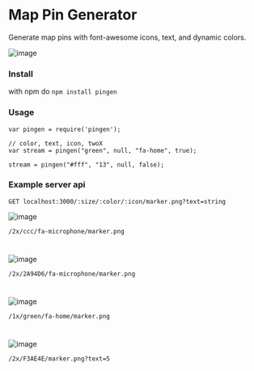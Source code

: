 # Map Pin Generator

Generate map pins with font-awesome icons, text, and dynamic colors.


![image](https://cloud.githubusercontent.com/assets/848347/2747435/61840d7c-c76b-11e3-9205-f068ca2a3fb4.png)

### Install
with npm do `npm install pingen`

### Usage
```
var pingen = require('pingen');

// color, text, icon, twoX 
var stream = pingen("green", null, "fa-home", true);

stream = pingen("#fff", "13", null, false);
```

### Example server api
`GET localhost:3000/:size/:color/:icon/marker.png?text=string`

![image](https://cloud.githubusercontent.com/assets/848347/2747447/108d1674-c76c-11e3-86f1-e1dccb989bbc.png)

`/2x/ccc/fa-microphone/marker.png`
#

![image](https://cloud.githubusercontent.com/assets/848347/2747450/2c3d2148-c76c-11e3-89bc-6a982c2fab9a.png)

`/2x/2A94D6/fa-microphone/marker.png`
#
![image](https://cloud.githubusercontent.com/assets/848347/2747453/53bc8f06-c76c-11e3-89cb-5e0bd134bccd.png)

`/1x/green/fa-home/marker.png`
#
![image](https://cloud.githubusercontent.com/assets/848347/2747457/71594770-c76c-11e3-9380-ee293df6144b.png)

`/2x/F3AE4E/marker.png?text=5`
